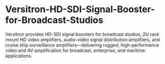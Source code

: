 # Versitron-HD-SDI-Signal-Booster-for-Broadcast-Studios
Versitron provides HD-SDI signal boosters for broadcast studios, 2U rack mount HD video amplifiers, audio-video signal distribution amplifiers, and cruise ship surveillance amplifiers—delivering rugged, high-performance video and AV amplification for broadcast, enterprise, and maritime applications.
